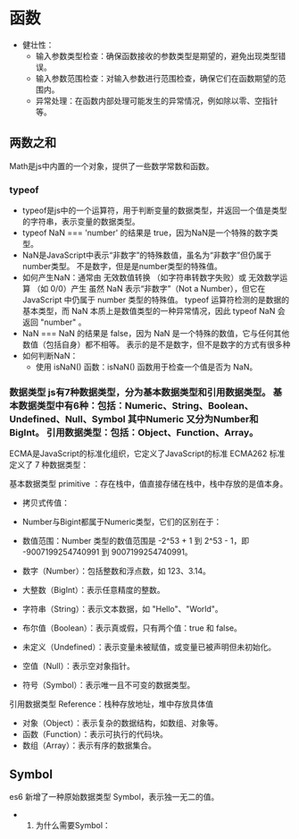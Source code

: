 # 函数
- 健壮性：
  - 输入参数类型检查：确保函数接收的参数类型是期望的，避免出现类型错误。
  - 输入参数范围检查：对输入参数进行范围检查，确保它们在函数期望的范围内。
  - 异常处理：在函数内部处理可能发生的异常情况，例如除以零、空指针等。
## 两数之和
Math是js中内置的一个对象，提供了一些数学常数和函数。
### typeof
- typeof是js中的一个运算符，用于判断变量的数据类型，并返回一个值是类型的字符串，表示变量的数据类型。
- typeof NaN === 'number' 的结果是 true，因为NaN是一个特殊的数字类型。
- NaN是JavaScript中表示“非数字”的特殊数值，虽名为“非数字”但仍属于number类型。 不是数字，但是是number类型的特殊值。
- 如何产生NaN：通常由 无效数值转换 （如字符串转数字失败）或 无效数学运算 （如 0/0）产生
虽然 NaN 表示“非数字”（Not a Number），但它在 JavaScript 中仍属于 number 类型的特殊值。 typeof 运算符检测的是数据的基本类型，而 NaN 本质上是数值类型的一种异常情况，因此 typeof NaN 会返回 "number" 。
- NaN === NaN 的结果是 false，因为 NaN 是一个特殊的数值，它与任何其他数值（包括自身）都不相等。 表示的是不是数字，但不是数字的方式有很多种
- 如何判断NaN：
  - 使用 isNaN() 函数：isNaN() 函数用于检查一个值是否为 NaN。

### 数据类型 js有7种数据类型，分为基本数据类型和引用数据类型。 基本数据类型中有6种：包括：Numeric、String、Boolean、Undefined、Null、Symbol 其中Numeric 又分为Number和BigInt。 引用数据类型：包括：Object、Function、Array。
ECMA是JavaScript的标准化组织，它定义了JavaScript的标准
ECMA262 标准 定义了 7 种数据类型：

基本数据类型 primitive ：存在栈中，值直接存储在栈中，栈中存放的是值本身。
- 拷贝式传值： 
- Number与Bigint都属于Numeric类型，它们的区别在于：
 - 数值范围：Number 类型的数值范围是 -2^53 + 1 到 2^53 - 1，即 -9007199254740991 到 9007199254740991。

 - 数字（Number）：包括整数和浮点数，如 123、3.14。
 - 大整数（BigInt）：表示任意精度的整数。


- 字符串（String）：表示文本数据，如 "Hello"、"World"。
- 布尔值（Boolean）：表示真或假，只有两个值：true 和 false。
- 未定义（Undefined）：表示变量未被赋值，或变量已被声明但未初始化。
- 空值（Null）：表示空对象指针。
- 符号（Symbol）：表示唯一且不可变的数据类型。


引用数据类型 Reference：栈种存放地址，堆中存放具体值
- 对象（Object）：表示复杂的数据结构，如数组、对象等。
- 函数（Function）：表示可执行的代码块。
- 数组（Array）：表示有序的数据集合。

## Symbol
es6 新增了一种原始数据类型 Symbol，表示独一无二的值。
- 1. 为什么需要Symbol：
